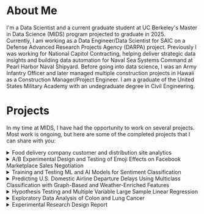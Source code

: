# About Me
I'm a Data Scientist and a current graduate student at UC Berkeley's Master in Data Science (MIDS) program projected to graduate in 2025.  
Currently, I am working as a Data Engineer/Data Scientist for SAIC on a Defense Advanced Research Projects Agency (DARPA) project. Previously I was working for National Capitol Contracting, helping deliver strategic data insights and building data automation for Naval Sea Systems Command at Pearl Harbor Naval Shipyard. Before going into data science, I was an Army Infantry Officer and later managed multiple construction projects in Hawaii as a Construction Manager/Project Engineer. I am a graduate of the United States Military Academy with an undegraduate degree in Civil Engineering. 

# Projects
In my time at MIDS, I have had the opportunity to work on several projects. Most work is ongoing, but here are some of the completed projects that I can share with you:

<details>
<summary> Food delivery company customer and distribution site analytics</summary>
<ul>
<li><strong>Course:</strong> Data Engineering</li>
<li><strong>Description:</strong>  
Project 1: Data Wrangling to load sales data from a third-party sales channel with preliminary analytics. Used AWS and a Docker cluster running Anaconda and PostgreSQL.  
Project 2: Created a Neo4J graph database for the Bay Area BART system to identify future distribution locations for a food delivery service. Used Graph Path to identify the shortest path from a central supply store to distribution nodes, a centrality algorithm to determine the most influential BART station to service existing customers, and a community detection algorithm to identify BART station communities. Identified additional BART station locations for future store expansion.</li>
<li><strong>Technology:</strong> SQL, Python, NoSQL Graph Database, Linux CLI, Docker Containers, Graph Path, Centrality, Community Detection Algorithms</li>
<li><strong>Links to the repository:</strong> [https://github.com/kevinyi901/W205_DataEngineering]</li>
</ul>
</details>


<details>
<summary>A/B Experimental Design and Testing of Emoji Effects on Facebook Marketplace Sales Negotiation</summary>
<ul>
<li><strong>Course:</strong> Experiments and Causal Inference</li>
<li><strong>Description:</strong>  
Project 1: A project conducting an A/B testing on the effects of emojis on seller's willingness to reduce price on Facebook Marketplace.</li>
<li><strong>Technology:</strong> R Studio, T-Test, A/B Testing, Multi-Variate Linear Regression</li>
<li><strong>Links to the repository:</strong> [https://github.com/kevinyi901/W241]</li>
</ul>
</details>


<details>
<summary>Training and Testing ML and AI Models for Sentiment Classification</summary>
<ul>
<li><strong>Course:</strong> Applied Machine Learning</li>
<li><strong>Description:</strong>  
Project 1: Model training and comparisons for Movie sentiment classification using one hot encoding, logistic regression with embedding, Convolutional Neural Network, Hyperparameter tuned Convolutional Neural Network,
            Feature Extraction Distill-Bert-SST2 Transformer, Fine Tuned Distill-Bert-SST2 Transformer
</li>
<li><strong>Technology:</strong> Python, Numpy, TensorFlow, Neural Network and Transformer Models for NLP</li>
<li><strong>Links to the repository:</strong> [https://github.com/kevinyi901/W207]</li>
</ul>
</details>

<details>
<summary>Predicting U.S. Domestic Airline Departure Delays Using Multiclass Classification with Graph-Based and Weather-Enriched Features</summary>
<ul>
<li><strong>Course:</strong> Machine Learning at Scale</li>
<li><strong>Description:</strong>  
Predict domestic U.S. commercial airline departure delays (≥15 minutes) two hours prior to departure, framed as a multiclass classification problem (Early, On-Time, Delayed).</li>
<li><strong>Technology:</strong> Databricks, Spark, Logistic Classification </li>
<li><strong>Links to the repository:</strong> [https://github.com/kevinyi901/W261]</li>
</ul>
</details>


<details>
<summary>Hypothesis Testing and Multiple Variable Large Sample Linear Regression</summary>
<ul>
<li><strong>Course:</strong> Statistics for Data Science</li>
<li><strong>Description:</strong>  
Project 1: A project exploring, visualizing, and conducting hypothesis testing on whether Republican voters or Democrat voters have more difficulty voting.  
Project 2: A project evaluating if one's occupation impacts the amount of hours worked weekly using general census data.</li>
<li><strong>Technology:</strong> R Studio, T-Test, Classical Linear Model Assumption Testing, Multi-Variate Linear Regression</li>
<li><strong>Links to the repository:</strong> [https://github.com/kevinyi901/W203_Statistics]</li>
</ul>
</details>

<details>
<summary>Exploratory Data Analysis of Colon and Lung Cancer</summary>
<ul>
<li><strong>Course:</strong> Introduction to Data Science Programming</li>
<li><strong>Description:</strong> A project cleaning, exploring, and visualizing 2008-2019 data from the CDC to identify racial, geographical, and gender trends in lung and colon cancer in America.</li>
<li><strong>Technology:</strong> Python, Pandas, Plotly, Matplotlib, Seaborn</li>
<li><strong>Links to the repository:</strong> [https://github.com/kevinyi901/W200]</li>
</ul>
</details>

<details>
<summary>Experimental Research Design Report</summary>
<ul>
<li><strong>Course:</strong> Research Design and Applications for Data Analysis</li>
<li><strong>Description:</strong> A project developing a research design report that will produce valuable and actionable insight for predicting grocery product sales using existing prediction models and social media data.</li>
<li><strong>Links to the repository:</strong> [https://github.com/kevinyi901/W201]</li>
</ul>
</details>
